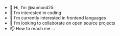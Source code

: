 - 👋 Hi, I’m @sumond25
- 👀 I’m interested in coding
- 🌱 I’m currently interested in frontend languages
- 💞️ I’m looking to collaborate on open source projects
- 📫 How to reach me ...

<!---
sumond25/sumond25 is a ✨ special ✨ repository because its `README.md` (this file) appears on your GitHub profile.
You can click the Preview link to take a look at your changes.
--->
